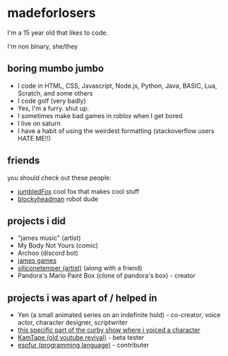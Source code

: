#  madeforlosers

I'm a 15 year old that likes to code. 

I'm non binary, she/they

## boring mumbo jumbo 
- I code in HTML, CSS, Javascript, Node.js, Python, Java, BASIC, Lua, Scratch, and some others
- I code golf (very badly)
- Yes, I'm a furry. shut up.
- I sometimes make bad games in roblox when I get bored
- I live on saturn
- I have a habit of using the weirdest formatting (stackoverflow users HATE ME!!)

## friends
you should check out these people:

- [jumbledFox](https://github.com/jumbledFox) cool fox that makes cool stuff
- [blockyheadman](https://github.com/blockyheadman) robot dude 


## projects i did

- "james music" (artist) 
- My Body Not Yours (comic) 
- Archoo (discord bot)
- [james games](https://www.youtube.com/@madeforlosers/) 
- [siliconetemper (artist)](https://soundcloud.com/siliconetemper) (along with a friend)
- Pandora's Mario Paint Box (clone of pandora's box) - creator


## projects i was apart of / helped in
- Yen (a small animated series on an indefinite hold) - co-creator, voice actor, character designer, scriptwriter
- [this specific part of the curby show where i voiced a character](https://youtu.be/5weRTV2i28c?si=qmlB8AKRBWeNJmkg&t=200)
- [KamTape (old youtube revival)](https://www.kamtape.com/) - beta tester
- [esofur (programming language)](https://github.com/TaserTheFox/EsoFur-Interpreter) - contributer
